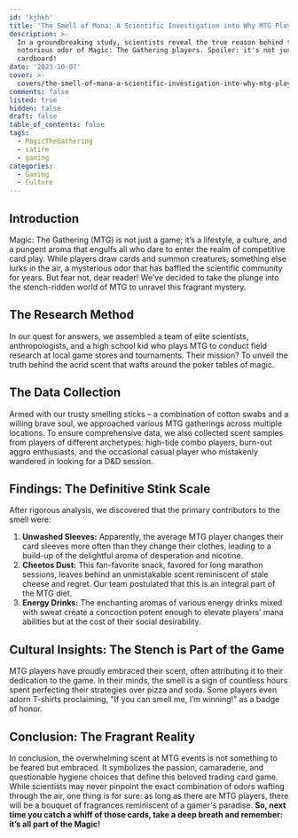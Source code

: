```yaml
---
id: 'kjhkh'
title: 'The Smell of Mana: A Scientific Investigation into Why MTG Players Stink'
description: >-
  In a groundbreaking study, scientists reveal the true reason behind the
  notorious odor of Magic: The Gathering players. Spoiler: it's not just the
  cardboard!
date: '2023-10-07'
cover: >-
  covers/the-smell-of-mana-a-scientific-investigation-into-why-mtg-players-stink-cover.jpg
comments: false
listed: true
hidden: false
draft: false
table_of_contents: false
tags:
  - MagicTheGathering
  - satire
  - gaming
categories:
  - Gaming
  - Culture
---
```


## Introduction
Magic: The Gathering (MTG) is not just a game; it’s a lifestyle, a culture, and a pungent aroma that engulfs all who dare to enter the realm of competitive card play. While players draw cards and summon creatures, something else lurks in the air, a mysterious odor that has baffled the scientific community for years. But fear not, dear reader! We’ve decided to take the plunge into the stench-ridden world of MTG to unravel this fragrant mystery.

## The Research Method
In our quest for answers, we assembled a team of elite scientists, anthropologists, and a high school kid who plays MTG to conduct field research at local game stores and tournaments. Their mission? To unveil the truth behind the acrid scent that wafts around the poker tables of magic.

## The Data Collection
Armed with our trusty smelling sticks – a combination of cotton swabs and a willing brave soul, we approached various MTG gatherings across multiple locations. To ensure comprehensive data, we also collected scent samples from players of different archetypes: high-tide combo players, burn-out aggro enthusiasts, and the occasional casual player who mistakenly wandered in looking for a D&D session.

## Findings: The Definitive Stink Scale
After rigorous analysis, we discovered that the primary contributors to the smell were:
1. **Unwashed Sleeves:** Apparently, the average MTG player changes their card sleeves more often than they change their clothes, leading to a build-up of the delightful aroma of desperation and nicotine.
2. **Cheetos Dust:** This fan-favorite snack, favored for long marathon sessions, leaves behind an unmistakable scent reminiscent of stale cheese and regret. Our team postulated that this is an integral part of the MTG diet.
3. **Energy Drinks:** The enchanting aromas of various energy drinks mixed with sweat create a concoction potent enough to elevate players’ mana abilities but at the cost of their social desirability.

## Cultural Insights: The Stench is Part of the Game
MTG players have proudly embraced their scent, often attributing it to their dedication to the game. In their minds, the smell is a sign of countless hours spent perfecting their strategies over pizza and soda. Some players even adorn T-shirts proclaiming, "If you can smell me, I’m winning!" as a badge of honor.

## Conclusion: The Fragrant Reality
In conclusion, the overwhelming scent at MTG events is not something to be feared but embraced. It symbolizes the passion, camaraderie, and questionable hygiene choices that define this beloved trading card game. While scientists may never pinpoint the exact combination of odors wafting through the air, one thing is for sure: as long as there are MTG players, there will be a bouquet of fragrances reminiscent of a gamer's paradise. **So, next time you catch a whiff of those cards, take a deep breath and remember: it’s all part of the Magic!**
